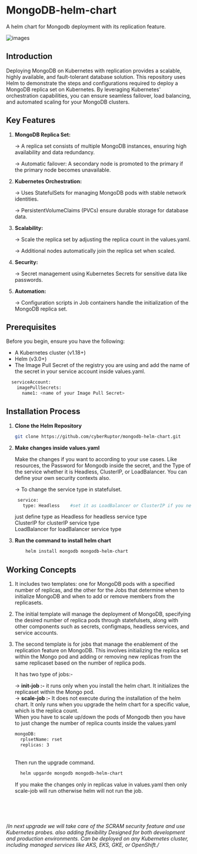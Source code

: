 # MongoDB-helm-chart
A helm chart for Mongodb deployment with its replication feature.

![images](https://github.com/user-attachments/assets/1538d233-4830-4ac7-84b4-607fc34e128f)

## Introduction

Deploying MongoDB on Kubernetes with replication provides a scalable, highly available, and fault-tolerant database solution. This repository uses Helm to demonstrate the steps and configurations required to deploy a MongoDB replica set on Kubernetes. By leveraging Kubernetes' orchestration capabilities, you can ensure seamless failover, load balancing, and automated scaling for your MongoDB clusters.

## Key Features

1. **MongoDB Replica Set:**

    -> A replica set consists of multiple MongoDB instances, ensuring high availability and data redundancy.

    -> Automatic failover: A secondary node is promoted to the primary if the primary node becomes unavailable.

2. **Kubernetes Orchestration:**

    -> Uses StatefulSets for managing MongoDB pods with stable network identities.

    -> PersistentVolumeClaims (PVCs) ensure durable storage for database data.

3. **Scalability:**

    -> Scale the replica set by adjusting the replica count in the values.yaml.

    -> Additional nodes automatically join the replica set when scaled.

4. **Security:**

    -> Secret management using Kubernetes Secrets for sensitive data like passwords.

5. **Automation:**

    -> Configuration scripts in Job containers handle the initialization of the MongoDB replica set.

## Prerequisites

Before you begin, ensure you have the following:
- A Kubernetes cluster (v1.18+)
- Helm (v3.0+)
- The Image Pull Secret of the registry you are using and add the name of the secret in your service account inside values.yaml.

```sh
  serviceAccount:
    imagePullSecrets:
      name1: <name of your Image Pull Secret>
```

## Installation Process

1. **Clone the Helm Repository**

   ```sh
   git clone https://github.com/cyberRuptor/mongodb-helm-chart.git
   ```
   
2. **Make changes inside values.yaml**<br>

   Make the changes if you want to according to your use cases. Like resources, the Password for Mongodb inside the secret, and the Type of the service whether it is Headless, ClusterIP, or LoadBalancer. You can define your own security contexts also.

   -> To change the service type in statefulset.

   ```sh
    service:
      type: Headless    #set it as LoadBalancer or ClusterIP if you need to create clusterIP service or to use a load balancer for external connectivity.
   ```

   just define type as
   Headless for headless service type<br>
   ClusterIP for clusterIP service type<br>
   LoadBalancer for loadBalancer service type<br>

3. **Run the command to install helm chart**
   ```sh
       helm install mongodb mongodb-helm-chart
   ```   

## Working Concepts

1. It includes two templates: one for MongoDB pods with a specified number of replicas, and the other for the Jobs that determine when to initialize MongoDB and when to add or remove members from the replicasets.
   
2.  The initial template will manage the deployment of MongoDB, specifying the desired number of replica pods through statefulsets, along with other components such as secrets, configmaps, headless services, and service accounts.

3. The second template is for jobs that manage the enablement of the replication feature on MongoDB. This involves initializing the replica set within the Mongo pod and adding or removing new replicas from the same replicaset based on the number of replica pods.<br>

   It has two type of jobs:-<br>
   
   -> **init-job :-** it runs only when you install the helm chart. It initializes the replicaset within the Mongo pod.
   <br>
   -> **scale-job :-** It does not execute during the installation of the helm chart. It only runs when you upgrade the helm chart for a specific value, which is the replica count.
   <br>
   When you have to scale up/down the pods of Mongodb then you have to just change the number of replica counts inside the values.yaml <br>
   
   ```sh
   mongoDB:
     rplsetName: rset
     replicas: 3
   ```
   <br>
   Then run the upgrade command.<br>
   
   ```sh
     helm upgarde mongodb mongodb-helm-chart
   ```
   If you make the changes only in replicas value in values.yaml then only scale-job will run otherwise helm will not run the job.


<br>
<br>
<br>



/*In next upgrade we will take care of the SCRAM security feature and use Kubernetes probes. also adding flexibility Designed for both development and production environments. Can be deployed on any Kubernetes cluster, including managed services like AKS, EKS, GKE, or OpenShift./*

